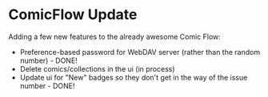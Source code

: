 ComicFlow Update
================

Adding a few new features to the already awesome Comic Flow:

* Preference-based password for WebDAV server (rather than the random number) - DONE!
* Delete comics/collections in the ui (in process)
* Update ui for "New" badges so they don't get in the way of the issue number - DONE!


